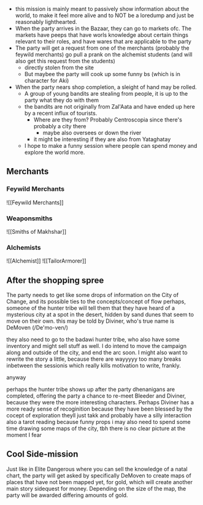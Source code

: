 - this mission is mainly meant to passively show information about the world, to make it feel more alive and to NOT be a loredump and just be reasonably lighthearted.
- When the party arrives in the Bazaar, they can go to markets ofc. The markets have peeps that have worls knowledge about certain things relevant to their roles, and have wares that are applicable to the party
- The party will get a request from one of the merchants (probably the feywild merchants) go pull a prank on the alchemist students (and will also get this request from the students)
	- directly stolen from the site
	- But maybee the party will cook up some funny bs (which is in character for Aki)
- When the party nears shop completion, a sleight of hand may be rolled.
	- A group of young bandits are stealing from people, it is up to the party what they do with them
	- the bandits are not originally from Zal'Aata and have ended up here by a recent influx of tourists.
		- Where are they from? Probably Centroscopia since there's probably a city there
			- maybe also oversees or down the river
		- it might be interesting if they are also from Yataghatay
	- I hope to make a funny session where people can spend money and explore the world more.


## Merchants
### Feywild Merchants
![[Feywild Merchants]]
### Weaponsmiths
 ![[Smiths of Makhshar]]
### Alchemists
 ![[Alchemist]]
![[TailorArmorer]]

## After the shopping spree
The party needs to get like some drops of information on the City of Change, and its possible ties to the concepts/concept of flow
perhaps, someone of the hunter tribe will tell them that they have heard of a mysterious city at a spot in the desert, hidden by sand dunes that seem to move on their own.
	this may be told by Diviner, who's true name is DeMoven (/De'mo-ven/)

they also need to go to the badawi hunter tribe, who also have some inventory and might sell stuff as well. I do intend to move the campaign along and outside of the city, and end the arc soon. I might also want to rewrite the story a little, because there are wayyyyy too many breaks inbetween the sessionis which really kills motivation to write, frankly.

anyway

perhaps the hunter tribe shows up after the party dhenanigans are completed, offering the party a chance to re-meet Bleeder and Diviner, because they were the more interesting characters.
Perhaps Diviner has a more ready sense of recoginition because they have been blessed by the cocept of exploration
theyll just takk and probably have a silly interaction
also a tarot reading because funny props
i may also need to spend some time drawing some maps of the city, tbh
there is no clear picture at the moment I fear
## Cool Side-mission
Just like in Elite Dangerous where you can sell the knowledge of a natal chart, the party will get asked by specifically DeMoven to create maps of places that have not been mapped yet, for gold, which will create another main story sidequest for money. Depending on the size of the map, the party will be awarded differing amounts of gold. 